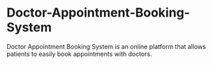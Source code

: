 # Doctor-Appointment-Booking-System
Doctor Appointment Booking System is an online platform that allows patients to easily book appointments with doctors.
